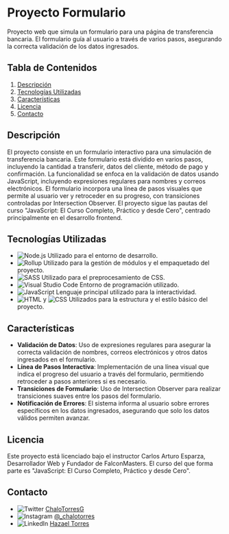 # Proyecto Formulario

Proyecto web que simula un formulario para una página de transferencia bancaria. El formulario guía al usuario a través de varios pasos, asegurando la correcta validación de los datos ingresados.

## Tabla de Contenidos

1. [Descripción](#descripción)
2. [Tecnologías Utilizadas](#tecnologías-utilizadas)
3. [Características](#características)
4. [Licencia](#licencia)
5. [Contacto](#contacto)

## Descripción

El proyecto consiste en un formulario interactivo para una simulación de transferencia bancaria. Este formulario está dividido en varios pasos, incluyendo la cantidad a transferir, datos del cliente, método de pago y confirmación. La funcionalidad se enfoca en la validación de datos usando JavaScript, incluyendo expresiones regulares para nombres y correos electrónicos. El formulario incorpora una línea de pasos visuales que permite al usuario ver y retroceder en su progreso, con transiciones controladas por Intersection Observer. El proyecto sigue las pautas del curso "JavaScript: El Curso Completo, Práctico y desde Cero", centrado principalmente en el desarrollo frontend.

## Tecnologías Utilizadas

- ![Node.js](https://img.shields.io/badge/Node.js-339933?logo=node.js&logoColor=white) Utilizado para el entorno de desarrollo.
- ![Rollup](https://img.shields.io/badge/Rollup.js-EC4A3F?logo=rollup.js&logoColor=white) Utilizado para la gestión de módulos y el empaquetado del proyecto.
- ![SASS](https://img.shields.io/badge/SASS-CC6699?logo=sass&logoColor=white) Utilizado para el preprocesamiento de CSS.
- ![Visual Studio Code](https://img.shields.io/badge/Visual%20Studio%20Code-007ACC?logo=visual-studio-code&logoColor=white) Entorno de programación utilizado.
- ![JavaScript](https://img.shields.io/badge/JavaScript-F7DF1E?logo=javascript&logoColor=black) Lenguaje principal utilizado para la interactividad.
- ![HTML](https://img.shields.io/badge/HTML-E34F26?logo=html5&logoColor=white) y ![CSS](https://img.shields.io/badge/CSS-1572B6?logo=css3&logoColor=white) Utilizados para la estructura y el estilo básico del proyecto.

## Características

- **Validación de Datos**: Uso de expresiones regulares para asegurar la correcta validación de nombres, correos electrónicos y otros datos ingresados en el formulario.
- **Línea de Pasos Interactiva**: Implementación de una línea visual que indica el progreso del usuario a través del formulario, permitiendo retroceder a pasos anteriores si es necesario.
- **Transiciones de Formulario**: Uso de Intersection Observer para realizar transiciones suaves entre los pasos del formulario.
- **Notificación de Errores**: El sistema informa al usuario sobre errores específicos en los datos ingresados, asegurando que solo los datos válidos permiten avanzar.

## Licencia

Este proyecto está licenciado bajo el instructor Carlos Arturo Esparza, Desarrollador Web y Fundador de FalconMasters. El curso del que forma parte es "JavaScript: El Curso Completo, Práctico y desde Cero".

## Contacto

- ![Twitter](https://img.shields.io/twitter/follow/ChaloTorresG?style=social) [ChaloTorresG](https://twitter.com/ChaloTorresG)
- ![Instagram](https://img.shields.io/badge/Instagram-E4405F?logo=instagram&logoColor=white) [@_chalotorres](https://instagram.com/_chalotorres)
- ![LinkedIn](https://img.shields.io/badge/LinkedIn-0077B5?logo=linkedin&logoColor=white) [Hazael Torres](https://www.linkedin.com/in/hazaeltorres/)
